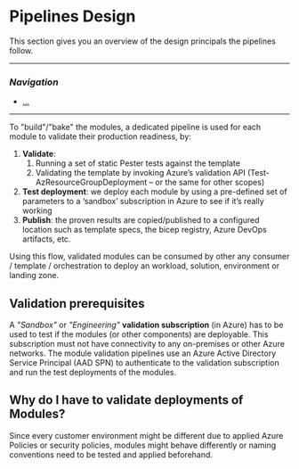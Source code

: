 # Pipelines Design

This section gives you an overview of the design principals the pipelines follow.

---
### _Navigation_
- [...](#...)
---


To "build"/"bake" the modules, a dedicated pipeline is used for each module to validate their production readiness, by:

1. **Validate**:
   1. Running a set of static Pester tests against the template
   1. Validating the template by invoking Azure’s validation API (Test-AzResourceGroupDeployment – or the same for other scopes)
1. **Test deployment**: we deploy each module by using a pre-defined set of parameters to a ‘sandbox’ subscription in Azure to see if it’s really working
1. **Publish**: the proven results are copied/published to a configured location such as template specs, the bicep registry, Azure DevOps artifacts, etc.

Using this flow, validated modules can be consumed by other any consumer / template / orchestration to deploy an workload, solution, environment or landing zone.

## Validation prerequisites

A _"Sandbox"_ or _"Engineering"_ **validation subscription** (in Azure) has to be used to test if the modules (or other components) are deployable. This subscription must not have connectivity to any on-premises or other Azure networks.
The module validation pipelines use an Azure Active Directory Service Principal (AAD SPN) to authenticate to the validation subscription and run the test deployments of the modules.

## Why do I have to validate deployments of Modules?

Since every customer environment might be different due to applied Azure Policies or security policies, modules might behave differently or naming conventions need to be tested and applied beforehand.
